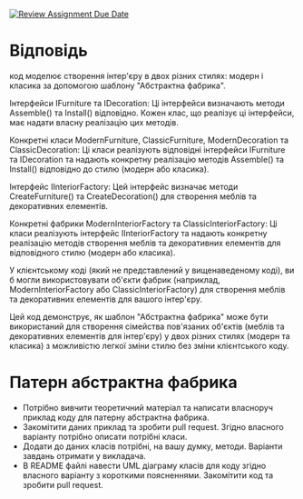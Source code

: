 [![Review Assignment Due Date](https://classroom.github.com/assets/deadline-readme-button-24ddc0f5d75046c5622901739e7c5dd533143b0c8e959d652212380cedb1ea36.svg)](https://classroom.github.com/a/UO7VGONk)
# Відповідь
код моделює створення інтер'єру в двох різних стилях: модерн і класика за допомогою шаблону "Абстрактна фабрика".

Інтерфейси IFurniture та IDecoration: Ці інтерфейси визначають методи Assemble() та Install() відповідно. Кожен клас, що реалізує ці інтерфейси, має надати власну реалізацію цих методів.

Конкретні класи ModernFurniture, ClassicFurniture, ModernDecoration та ClassicDecoration: Ці класи реалізують відповідні інтерфейси IFurniture та IDecoration та надають конкретну реалізацію методів Assemble() та Install() відповідно до стилю (модерн або класика).

Інтерфейс IInteriorFactory: Цей інтерфейс визначає методи CreateFurniture() та CreateDecoration() для створення меблів та декоративних елементів.

Конкретні фабрики ModernInteriorFactory та ClassicInteriorFactory: Ці класи реалізують інтерфейс IInteriorFactory та надають конкретну реалізацію методів створення меблів та декоративних елементів для відповідного стилю (модерн або класика).

У клієнтському коді (який не представлений у вищенаведеному коді), ви б могли використовувати об'єкти фабрик (наприклад, ModernInteriorFactory або ClassicInteriorFactory) для створення меблів та декоративних елементів для вашого інтер'єру.

Цей код демонструє, як шаблон "Абстрактна фабрика" може бути використаний для створення сімейства пов'язаних об'єктів (меблів та декоративних елементів для інтер'єру) у двох різних стилях (модерн та класика) з можливістю легкої зміни стилю без зміни клієнтського коду.

# Патерн абстрактна фабрика

- Потрібно вивчити теоретичний матеріал та написати власноруч приклад коду для патерну абстрактна фабрика.
- Закомітити даних приклад та зробити pull request. Згідно власного варіанту потрібно описати потрібні класи.
- Додати до даних класів потрібні, на вашу думку, методи. Варіанти завдань отримати у викладача.
- В README файлі навести UML діаграму класів для коду згідно власного варіанту з короткими поясненнями. Закомітити код та зробити pull request.


